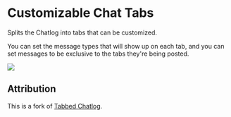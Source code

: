 # Customizable Chat Tabs

Splits the Chatlog into tabs that can be customized.

You can set the message types that will show up on each tab, and you can set messages to be exclusive to the tabs they're being posted.

![](https://camo.githubusercontent.com/c9488694f8ea5c0b153257e894a0bd114fd4e02411c81b49f5aef4ddce554df8/68747470733a2f2f63646e2e646973636f72646170702e636f6d2f6174746163686d656e74732f313130363333383731353434373539393136352f313130363733323936303434343538383039322f416e696d6163616f31302e676966)

## Attribution
This is a fork of [Tabbed Chatlog](https://github.com/cswendrowski/FoundryVTT-Tabbed-Chatlog).
